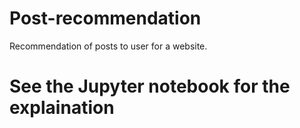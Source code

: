 # Post-recommendation
Recommendation of posts to user for a website.
# See the Jupyter notebook for the explaination
